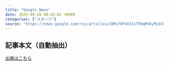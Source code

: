 ```yaml
---
title: "Google News"
date: 2025-09-28 08:45:02 +0900
categories: ["スポーツ"]
source: "https://news.google.com/rss/articles/CBMif0FVX3lxTFBqMVkyMy1kS1ZSaVctWmdLTDJpV050MzJNSWRsbUtYazBYMWRCS0hmTkx0RURUZnI4a25qT1QyY25JN1U2Q1VMU2hLck01b0FzZDBsOG1ueERvTmNhYURld2VDSzRtNlpvOHhmTTRfaU0zdmJpZEhvdFRpQk5SbVU?oc=5"
---
```


## 記事本文（自動抽出）
<body class="y0K44d EA71Tc" id="readabilityBody"></body>

[出典はこちら](https://news.google.com/rss/articles/CBMif0FVX3lxTFBqMVkyMy1kS1ZSaVctWmdLTDJpV050MzJNSWRsbUtYazBYMWRCS0hmTkx0RURUZnI4a25qT1QyY25JN1U2Q1VMU2hLck01b0FzZDBsOG1ueERvTmNhYURld2VDSzRtNlpvOHhmTTRfaU0zdmJpZEhvdFRpQk5SbVU?oc=5)
